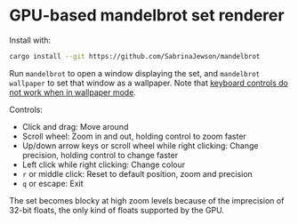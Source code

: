 # GPU-based mandelbrot set renderer

Install with:

```sh
cargo install --git https://github.com/SabrinaJewson/mandelbrot
```

Run `mandelbrot` to open a window displaying the set, and `mandelbrot wallpaper` to set that window
as a wallpaper. Note that [keyboard controls do not work when in wallpaper
mode](https://github.com/rust-windowing/winit/issues/1997).

Controls:
- Click and drag: Move around
- Scroll wheel: Zoom in and out, holding control to zoom faster
- Up/down arrow keys or scroll wheel while right clicking: Change precision, holding control to
change faster
- Left click while right clicking: Change colour
- `r` or middle click: Reset to default position, zoom and precision
- `q` or escape: Exit

The set becomes blocky at high zoom levels because of the imprecision of 32-bit floats, the only
kind of floats supported by the GPU.

